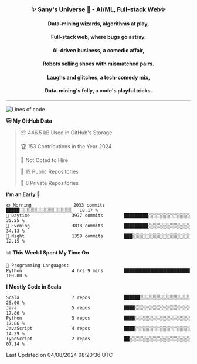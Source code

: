 <p align="center">
  <h3 align="center">✨ Sany's Universe 🤖 - AI/ML, Full-stack Web✨</h3>
  <h4 align="center">Data-mining wizards, algorithms at play,</h4>
  <h4 align="center">Full-stack web, where bugs go astray.</h4>
  <h4 align="center">AI-driven business, a comedic affair,</h4>
  <h4 align="center">Robots selling shoes with mismatched pairs.</h4>
  <h4 align="center">Laughs and glitches, a tech-comedy mix,</h4>
  <h4 align="center">Data-mining's folly, a code's playful tricks.</h4>
  <hr>
</p>

<!--START_SECTION:waka-->
![Lines of code](https://img.shields.io/badge/From%20Hello%20World%20I%27ve%20Written-8.1%20million%20lines%20of%20code-blue)

**🐱 My GitHub Data** 

> 📦 446.5 kB Used in GitHub's Storage 
 > 
> 🏆 153 Contributions in the Year 2024
 > 
> 🚫 Not Opted to Hire
 > 
> 📜 15 Public Repositories 
 > 
> 🔑 8 Private Repositories 
 > 
**I'm an Early 🐤** 

```text
🌞 Morning                2033 commits        █████░░░░░░░░░░░░░░░░░░░░   18.17 % 
🌆 Daytime                3977 commits        █████████░░░░░░░░░░░░░░░░   35.55 % 
🌃 Evening                3818 commits        █████████░░░░░░░░░░░░░░░░   34.13 % 
🌙 Night                  1359 commits        ███░░░░░░░░░░░░░░░░░░░░░░   12.15 % 
```


📊 **This Week I Spent My Time On** 

```text
💬 Programming Languages: 
Python                   4 hrs 9 mins        █████████████████████████   100.00 % 
```

**I Mostly Code in Scala** 

```text
Scala                    7 repos             ██████░░░░░░░░░░░░░░░░░░░   25.00 % 
Java                     5 repos             ████░░░░░░░░░░░░░░░░░░░░░   17.86 % 
Python                   5 repos             ████░░░░░░░░░░░░░░░░░░░░░   17.86 % 
JavaScript               4 repos             ████░░░░░░░░░░░░░░░░░░░░░   14.29 % 
TypeScript               2 repos             ██░░░░░░░░░░░░░░░░░░░░░░░   07.14 % 
```




 Last Updated on 04/08/2024 08:20:36 UTC
<!--END_SECTION:waka-->

<!--
**SanyHe/SanyHe** is a ✨ _special_ ✨ repository because its `README.md` (this file) appears on your GitHub profile.

Here are some ideas to get you started:

- 🔭 I’m currently working on ...
- 🌱 I’m currently learning ...
- 👯 I’m looking to collaborate on ...
- 🤔 I’m looking for help with ...
- 💬 Ask me about ...
- 📫 How to reach me: ...
- 😄 Pronouns: ...
- ⚡ Fun fact: ...
-->

